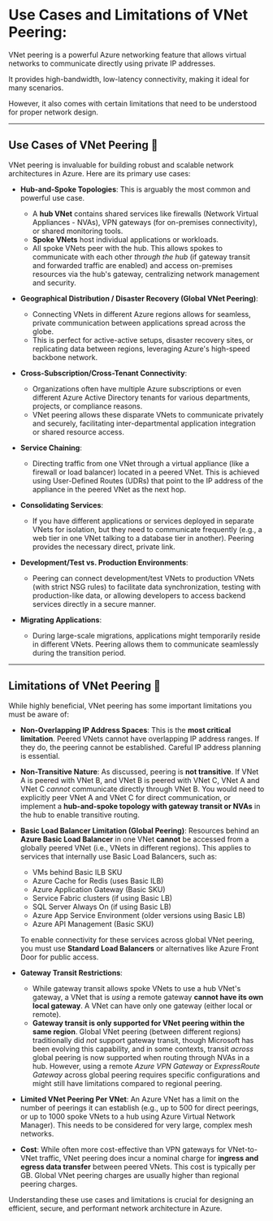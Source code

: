# Use Cases and Limitations of VNet Peering:

VNet peering is a powerful Azure networking feature that allows virtual networks to communicate directly using private IP addresses. 

It provides high-bandwidth, low-latency connectivity, making it ideal for many scenarios. 

However, it also comes with certain limitations that need to be understood for proper network design.

---

## Use Cases of VNet Peering 🎯

VNet peering is invaluable for building robust and scalable network architectures in Azure. Here are its primary use cases:

* **Hub-and-Spoke Topologies**: This is arguably the most common and powerful use case.
    * A **hub VNet** contains shared services like firewalls (Network Virtual Appliances - NVAs), VPN gateways (for on-premises connectivity), or shared monitoring tools.
    * **Spoke VNets** host individual applications or workloads.
    * All spoke VNets peer with the hub. This allows spokes to communicate with each other *through the hub* (if gateway transit and forwarded traffic are enabled) and access on-premises resources via the hub's gateway, centralizing network management and security.

* **Geographical Distribution / Disaster Recovery (Global VNet Peering)**:
    * Connecting VNets in different Azure regions allows for seamless, private communication between applications spread across the globe.
    * This is perfect for active-active setups, disaster recovery sites, or replicating data between regions, leveraging Azure's high-speed backbone network.

* **Cross-Subscription/Cross-Tenant Connectivity**:
    * Organizations often have multiple Azure subscriptions or even different Azure Active Directory tenants for various departments, projects, or compliance reasons.
    * VNet peering allows these disparate VNets to communicate privately and securely, facilitating inter-departmental application integration or shared resource access.

* **Service Chaining**:
    * Directing traffic from one VNet through a virtual appliance (like a firewall or load balancer) located in a peered VNet. This is achieved using User-Defined Routes (UDRs) that point to the IP address of the appliance in the peered VNet as the next hop.

* **Consolidating Services**:
    * If you have different applications or services deployed in separate VNets for isolation, but they need to communicate frequently (e.g., a web tier in one VNet talking to a database tier in another). Peering provides the necessary direct, private link.

* **Development/Test vs. Production Environments**:
    * Peering can connect development/test VNets to production VNets (with strict NSG rules) to facilitate data synchronization, testing with production-like data, or allowing developers to access backend services directly in a secure manner.

* **Migrating Applications**:
    * During large-scale migrations, applications might temporarily reside in different VNets. Peering allows them to communicate seamlessly during the transition period.

---

## Limitations of VNet Peering 🚧

While highly beneficial, VNet peering has some important limitations you must be aware of:

* **Non-Overlapping IP Address Spaces**: This is the **most critical limitation**. Peered VNets cannot have overlapping IP address ranges. If they do, the peering cannot be established. Careful IP address planning is essential.

* **Non-Transitive Nature**: As discussed, peering is **not transitive**. If VNet A is peered with VNet B, and VNet B is peered with VNet C, VNet A and VNet C *cannot* communicate directly through VNet B. You would need to explicitly peer VNet A and VNet C for direct communication, or implement a **hub-and-spoke topology with gateway transit or NVAs** in the hub to enable transitive routing.

* **Basic Load Balancer Limitation (Global Peering)**: Resources behind an **Azure Basic Load Balancer** in one VNet **cannot** be accessed from a globally peered VNet (i.e., VNets in different regions). This applies to services that internally use Basic Load Balancers, such as:
    * VMs behind Basic ILB SKU
    * Azure Cache for Redis (uses Basic ILB)
    * Azure Application Gateway (Basic SKU)
    * Service Fabric clusters (if using Basic LB)
    * SQL Server Always On (if using Basic LB)
    * Azure App Service Environment (older versions using Basic LB)
    * Azure API Management (Basic SKU)

    To enable connectivity for these services across global VNet peering, you must use **Standard Load Balancers** or alternatives like Azure Front Door for public access.

* **Gateway Transit Restrictions**:
    * While gateway transit allows spoke VNets to use a hub VNet's gateway, a VNet that is *using* a remote gateway **cannot have its own local gateway**. A VNet can have only one gateway (either local or remote).
    * **Gateway transit is only supported for VNet peering within the same region**. Global VNet peering (between different regions) traditionally did *not* support gateway transit, though Microsoft has been evolving this capability, and in some contexts, transit *across* global peering is now supported when routing through NVAs in a hub. However, using a remote *Azure VPN Gateway* or *ExpressRoute Gateway* across global peering requires specific configurations and might still have limitations compared to regional peering.

* **Limited VNet Peering Per VNet**: An Azure VNet has a limit on the number of peerings it can establish (e.g., up to 500 for direct peerings, or up to 1000 spoke VNets to a hub using Azure Virtual Network Manager). This needs to be considered for very large, complex mesh networks.

* **Cost**: While often more cost-effective than VPN gateways for VNet-to-VNet traffic, VNet peering does incur a nominal charge for **ingress and egress data transfer** between peered VNets. This cost is typically per GB. Global VNet peering charges are usually higher than regional peering charges.

Understanding these use cases and limitations is crucial for designing an efficient, secure, and performant network architecture in Azure.